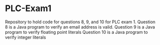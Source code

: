 # PLC-Exam1
Repository to hold code for questions 8, 9, and 10 for PLC exam 1.
Question 8 is a Java program to verify an email address is valid.
Question 9 is a Java program to verify floating point literals
Question 10 is a Java program to verify integer literals
